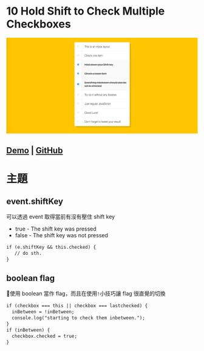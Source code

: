 # **10 Hold Shift to Check Multiple Checkboxes**
<!-- ![](../images/10_Hold_Shift_to_Check_Multiple_Checkboxes.jpg | width=100) -->
<img width="800" alt="portfolio_view" src="../images/10_Hold_Shift_to_Check_Multiple_Checkboxes.jpg">

## [Demo](https://jamestong10.github.io/Javascript30/10_Hold_Shift_to_Check_Multiple_Checkboxes/index.html) | [GitHub](https://github.com/jamestong10/Javascript30/tree/master/10_Hold_Shift_to_Check_Multiple_Checkboxes)

# 主題

## event.shiftKey
可以透過 event 取得當前有沒有壓住 shift key
- true - The shift key was pressed
- false - The shift key was not pressed
```
if (e.shiftKey && this.checked) {
   // do sth.
}
```

## boolean flag

使用 boolean 當作 flag，而且在使用`!`小技巧讓 flag 很直覺的切換
```
if (checkbox === this || checkbox === lastchecked) {
  inBetween = !inBetween;
  console.log("starting to check them inbetween.");
}
if (inBetween) {
  checkbox.checked = true;
}
```